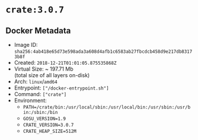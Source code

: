 # `crate:3.0.7`

## Docker Metadata

- Image ID: `sha256:4ab418e65d73e598ada3a608d4afb1c6583ab27fbcdcb458d9e217db83173b8f`
- Created: `2018-12-21T01:01:05.875535868Z`
- Virtual Size: ~ 197.71 Mb  
  (total size of all layers on-disk)
- Arch: `linux`/`amd64`
- Entrypoint: `["/docker-entrypoint.sh"]`
- Command: `["crate"]`
- Environment:
  - `PATH=/crate/bin:/usr/local/sbin:/usr/local/bin:/usr/sbin:/usr/bin:/sbin:/bin`
  - `GOSU_VERSION=1.9`
  - `CRATE_VERSION=3.0.7`
  - `CRATE_HEAP_SIZE=512M`
